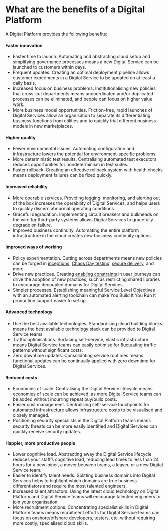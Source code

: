 # What are the benefits of a Digital Platform

A Digital Platform provides the following benefits:

#### Faster innovation

* Faster time to launch. Automating and abstracting cloud setup and simplifying governance processes means a new Digital Service can be launched to customers within days.
* Frequent updates. Creating an optimal deployment pipeline allows customer experiments in a Digital Service to be updated on at least a daily basis.
* Increased focus on business problems. Institutionalising new policies that cross-cut departments means uncoordinated and/or duplicated processes can be eliminated, and people can focus on higher value work.
* More business model opportunities. Friction-free, rapid launches of Digital Services allow an organisation to separate its differentiating business functions from utilities and to quickly trial different business models in new marketplaces.

#### Higher quality

* Fewer environmental issues. Automating configuration and infrastructure lowers the potential for environment-specific problems.
* More deterministic test results. Centralising automated test executors reduces opportunities for nondeterminism in test suites.
* Faster rollback. Creating an effective rollback system with health checks means deployment failures can be fixed quickly.

#### Increased reliability

* More operable services. Providing logging, monitoring, and alerting out of the box increases the operability of Digital Services, and helps users to quickly discern abnormal operating conditions.
* Graceful degradation. Implementing circuit breakers and bulkheads on the wire for third-party systems allows Digital Services to gracefully degrade on failure.
* Improved business continuity. Automating the entire platform infrastructure in the cloud creates new business continuity options.

#### Improved ways of working

* Policy experimentation. Cutting across departments means new policies can be forged in [inceptions](https://inception.playbook.ee/), [Chaos Day testing](https://chaos-day.playbook.ee/), [secure delivery](https://secure-delivery.playbook.ee/), and more. 
* Drive new practices. Creating [enabling constraints](https://theitriskmanager.com/2018/12/09/constraints-that-enable/) in user journeys can drive the adoption of new practices, such as restricting shared libraries to encourage decoupled domains for Digital Services.
* Simpler processes. Establishing meaningful Service Level Objectives with an automated alerting toolchain can make You Build It You Run It production support easier to set up.

#### Advanced technology

* Use the best available technologies. Standardising cloud building blocks means the best available technology stack can be provided to Digital Service teams.
* Traffic optimisations. Surfacing self-service, elastic infrastructure means Digital Service teams can easily optimise for fluctuating traffic patterns without significant costs.
* Zero downtime updates. Consolidating service runtimes means functional updates can be continually applied with zero downtime for Digital Services.

#### Reduced costs

* Economies of scale. Centralising the Digital Service lifecycle means economies of scale can be achieved, as more Digital Service teams can be added without incurring repeat buy/build costs.
* Easier cost management. Centralising self-service touchpoints for automated infrastructure allows infrastructure costs to be visualised and closely managed. 
* Positioning security specialists in the Digital Platform teams means security threats can be more easily identified and Digital Services can quickly receive security updates. 

#### Happier, more productive people

* Lower cognitive load. Abstracting away the Digital Service lifecycle reduces your staff’s cognitive load, reducing lead times to less than 24 hours for a new joiner, a mover between teams, a leaver, or a new Digital Service team.
* Easier to identify talent needs. Splitting business domains into Digital Services helps to highlight which domains are true business differentiators and require the most talented engineers.
* Increased talent attractors. Using the latest cloud technology on Digital Platform and Digital Service teams will encourage talented engineers to join your organisation.
* More recruitment options. Concentrating specialist skills in Digital Platform teams means recruitment efforts for Digital Service teams can focus on onshore/offshore developers, testers, etc. without requiring more costly, specialised cloud skills.

